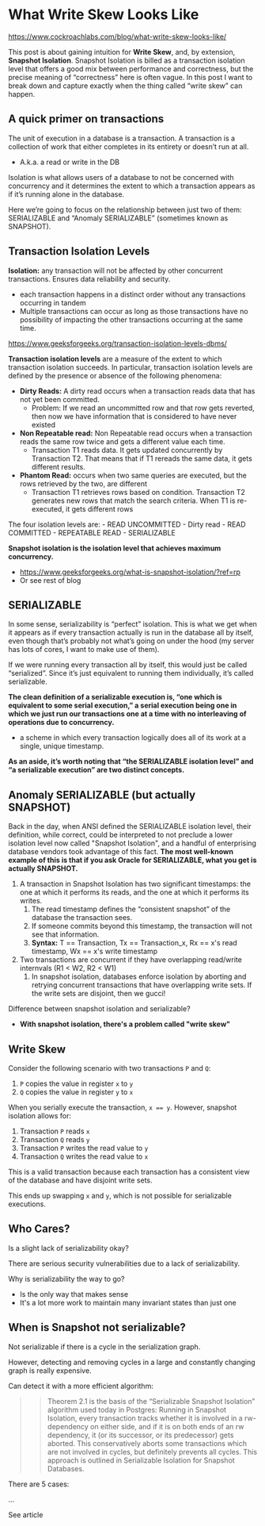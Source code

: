 # What Write Skew Looks Like

https://www.cockroachlabs.com/blog/what-write-skew-looks-like/

This post is about gaining intuition for **Write Skew**, and, by extension, **Snapshot Isolation**. Snapshot Isolation is billed as a transaction isolation level that offers a good mix between performance and correctness, but the precise meaning of “correctness” here is often vague. In this post I want to break down and capture exactly when the thing called “write skew” can happen.

## A quick primer on transactions

The unit of execution in a database is a transaction. A transaction is a collection of work that either completes in its entirety or doesn’t run at all.

- A.k.a. a read or write in the DB

Isolation is what allows users of a database to not be concerned with concurrency and it determines the extent to which a transaction appears as if it’s running alone in the database.

Here we’re going to focus on the relationship between just two of them: SERIALIZABLE and “Anomaly SERIALIZABLE” (sometimes known as SNAPSHOT).

## Transaction Isolation Levels

**Isolation:** any transaction will not be affected by other concurrent transactions. Ensures data reliability and security.

- each transaction happens in a distinct order without any transactions occurring in tandem
- Multiple transactions can occur as long as those transactions have no possibility of impacting the other transactions occurring at the same time.

https://www.geeksforgeeks.org/transaction-isolation-levels-dbms/

**Transaction isolation levels** are a measure of the extent to which transaction isolation succeeds. In particular, transaction isolation levels are defined by the presence or absence of the following phenomena:

- **Dirty Reads:** A dirty read occurs when a transaction reads data that has not yet been committed.
  - Problem: If we read an uncommitted row and that row gets reverted, then now we have information that is considered to have never existed
- **Non Repeatable read:** Non Repeatable read occurs when a transaction reads the same row twice and gets a different value each time.
  - Transaction T1 reads data. It gets updated concurrently by Transaction T2. That means that if T1 rereads the same data, it gets different results.
- **Phantom Read:** occurs when two same queries are executed, but the rows retrieved by the two, are different
  - Transaction T1 retrieves rows based on condition. Transaction T2 generates new rows that match the search criteria. When T1 is re-executed, it gets different rows

The four isolation levels are: - READ UNCOMMITTED - Dirty read - READ COMMITTED - REPEATABLE READ - SERIALIZABLE

**Snapshot isolation is the isolation level that achieves maximum concurrency.**

- https://www.geeksforgeeks.org/what-is-snapshot-isolation/?ref=rp
- Or see rest of blog

## SERIALIZABLE

In some sense, serializability is “perfect” isolation. This is what we get when it appears as if every transaction actually is run in the database all by itself, even though that’s probably not what’s going on under the hood (my server has lots of cores, I want to make use of them).

If we were running every transaction all by itself, this would just be called “serialized”. Since it’s just equivalent to running them individually, it’s called serializable.

**The clean definition of a serializable execution is, “one which is equivalent to some serial execution,” a serial execution being one in which we just run our transactions one at a time with no interleaving of operations due to concurrency.**

- a scheme in which every transaction logically does all of its work at a single, unique timestamp.

**As an aside, it’s worth noting that “the SERIALIZABLE isolation level” and “a serializable execution” are two distinct concepts.**

## Anomaly SERIALIZABLE (but actually SNAPSHOT)

Back in the day, when ANSI defined the SERIALIZABLE isolation level, their definition, while correct, could be interpreted to not preclude a lower isolation level now called "Snapshot Isolation", and a handful of enterprising database vendors took advantage of this fact. **The most well-known example of this is that if you ask Oracle for SERIALIZABLE, what you get is actually SNAPSHOT.**

1. A transaction in Snapshot Isolation has two significant timestamps: the one at which it performs its reads, and the one at which it performs its writes.
   1. The read timestamp defines the “consistent snapshot” of the database the transaction sees.
   2. If someone commits beyond this timestamp, the transaction will not see that information.
   3. **Syntax:** T == Transaction, Tx == Transaction_x, Rx == x's read timestamp, Wx == x's write timestamp
2. Two transactions are concurrent if they have overlapping read/write internvals (R1 < W2, R2 < W1)
   1. In snapshot isolation, databases enforce isolation by aborting and retrying concurrent transactions that have overlapping write sets. If the write sets are disjoint, then we gucci!

Difference between snapshot isolation and serializable?

- **With snapshot isolation, there's a problem called "write skew"**

## Write Skew

Consider the following scenario with two transactions `P` and `Q`:

1. `P` copies the value in register `x` to `y`
2. `Q` copies the value in register `y` to `x`

When you serially execute the transaction, `x == y`. However, snapshot isolation allows for:

1. Transaction `P` reads `x`
2. Transaction `Q` reads `y`
3. Transaction `P` writes the read value to `y`
4. Transaction `Q` writes the read value to `x`

This is a valid transaction because each transaction has a consistent view of the database and have disjoint write sets.

This ends up swapping `x` and `y`, which is not possible for serializable executions.

## Who Cares?

Is a slight lack of serializability okay?

There are serious security vulnerabilities due to a lack of serializability.

Why is serializability the way to go?

- Is the only way that makes sense
- It's a lot more work to maintain many invariant states than just one

## When is Snapshot not serializable?

Not serializable if there is a cycle in the serialization graph.

However, detecting and removing cycles in a large and constantly changing graph is really expensive.

Can detect it with a more efficient algorithm:

> > Theorem 2.1 is the basis of the “Serializable Snapshot Isolation” algorithm used today in Postgres: Running in Snapshot Isolation, every transaction tracks whether it is involved in a rw-dependency on either side, and if it is on both ends of an rw dependency, it (or its successor, or its predecessor) gets aborted. This conservatively aborts some transactions which are not involved in cycles, but definitely prevents all cycles. This approach is outlined in Serializable Isolation for Snapshot Databases.

There are 5 cases:

...

See article
